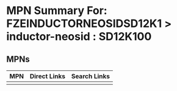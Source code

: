 



# MPN Summary For: FZEINDUCTORNEOSIDSD12K1 > inductor-neosid : SD12K100

## MPNs
  

|MPN|Direct Links|Search Links|
| :--- | :--- | :--- |
||||
